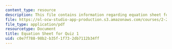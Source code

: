 ```yaml
---
content_type: resource
description: This file contains information regarding equation sheet for quiz 1.
file: https://ol-ocw-studio-app-production.s3.amazonaws.com/courses/2-29-numerical-fluid-mechanics-spring-2015/c0e7f78898b2b35f1f732db7112b34ff_MIT2_29S15_Quiz1_eqn_sheet.pdf
file_type: application/pdf
resourcetype: Document
title: Equation Sheet for Quiz 1
uid: c0e7f788-98b2-b35f-1f73-2db7112b34ff
---
```

